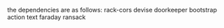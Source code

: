 the dependencies are as follows:
rack-cors
devise
doorkeeper
bootstrap
action text
faraday
ransack

